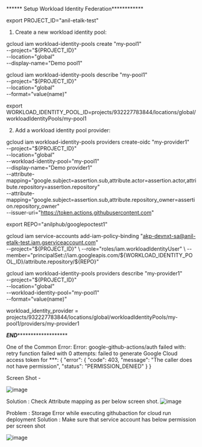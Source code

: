****** Setup Workload Identity Federation************

export PROJECT_ID="anil-etalk-test"

1. Create a new workload identity pool:

gcloud iam workload-identity-pools create "my-pool1" \
  --project="${PROJECT_ID}" \
  --location="global" \
  --display-name="Demo pool1"

gcloud iam workload-identity-pools describe "my-pool1" \
  --project="${PROJECT_ID}" \
  --location="global" \
  --format="value(name)"

export WORKLOAD_IDENTITY_POOL_ID=projects/932227783844/locations/global/workloadIdentityPools/my-pool1

2. Add a workload identity pool provider:

gcloud iam workload-identity-pools providers create-oidc "my-provider1" \
  --project="${PROJECT_ID}" \
  --location="global" \
  --workload-identity-pool="my-pool1" \
  --display-name="Demo provider1" \
  --attribute-mapping="google.subject=assertion.sub,attribute.actor=assertion.actor,attribute.repository=assertion.repository" \
  --attribute-mapping="google.subject=assertion.sub,attribute.repository_owner=assertion.repository_owner" \
  --issuer-uri="https://token.actions.githubusercontent.com"
  

export REPO="anilphub/googlepoctest1"

gcloud iam service-accounts add-iam-policy-binding "akp-devnxt-sa@anil-etalk-test.iam.gserviceaccount.com" \
  --project="${PROJECT_ID}" \
  --role="roles/iam.workloadIdentityUser" \
  --member="principalSet://iam.googleapis.com/${WORKLOAD_IDENTITY_POOL_ID}/attribute.repository/${REPO}"


gcloud iam workload-identity-pools providers describe "my-provider1" \
  --project="${PROJECT_ID}" \
  --location="global" \
  --workload-identity-pool="my-pool1" \
  --format="value(name)"
  
workload_identity_provider = projects/932227783844/locations/global/workloadIdentityPools/my-pool1/providers/my-provider1

***********************************END******************************************************



One of the Common Error:
Error: google-github-actions/auth failed with: retry function failed with 0 attempts: failed to generate Google Cloud access token for ***:
{
  "error": {
    "code": 403,
    "message": "The caller does not have permission",
    "status": "PERMISSION_DENIED"
  }
}

Screen Shot - 

![image](https://user-images.githubusercontent.com/42490682/170505639-a32d3a94-3e54-430c-9623-f860505ec267.png)

Solution : 
Check Attribute mapping as per below screen shot.
![image](https://user-images.githubusercontent.com/42490682/170504807-b3d3f7c1-d7a1-4898-a8d7-4cc681b333b3.png)

Problem : Storage Error while executing githubaction for cloud run deployment
Solution : Make sure that service account has below permission per screen shot

![image](https://user-images.githubusercontent.com/42490682/170511909-8ef1cdd4-acf3-4cfd-843b-36207318ad35.png)
